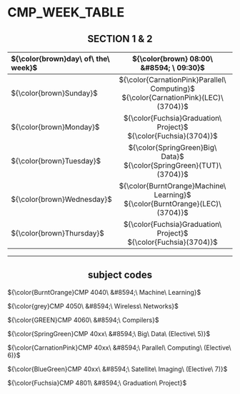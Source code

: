 # CMP_WEEK_TABLE

<h2 align="center"> 
SECTION 1 & 2
</h2>


|${\color{brown}day\ of\ the\ week}$  |${\color{brown} 08:00\ &#8594; \ 09:30}$ | ${\color{brown} 10:00\ &#8594;\ 11:30}$ | ${\color{brown}12:00\ &#8594;\ 01:30}$ | ${\color{brown}02:00\ &#8594;\ 03:30}$ | ${\color{brown}04:00\ &#8594;\ 05:30}$ |
|:---                 |     :---:         |     :---:          |      :---:        |     :---:           |    :---:          |
|${\color{brown}Sunday}$              |   ${\color{CarnationPink}Parallel\ Computing}$ <br /> ${\color{CarnationPink}(LEC)\ (3704)}$     |   ${\color{BlueGreen}Satellite\ Imaging}$ <br /> ${\color{BlueGreen}(LEC)\ (3704)}$    |   ${\color{CarnationPink}Parallel\ Computing}$ <br /> ${\color{CarnationPink}(TUT)\ (3704)}$  |  ${\color{grey}Wireless\ Networks}$ <br /> ${\color{grey}(TUT)\ (3704)}$        |   ---------    | 
|${\color{brown}Monday}$              | ${\color{Fuchsia}Graduation\ Project}$ <br /> ${\color{Fuchsia}(3704)}$   |  ${\color{Fuchsia}Graduation\ Project}$ <br /> ${\color{Fuchsia}(3704)}$  | ${\color{Fuchsia}Graduation\ Project}$ <br /> ${\color{Fuchsia}(3704)}$                |  ${\color{Fuchsia}Graduation\ Project}$ <br /> ${\color{Fuchsia}(3704)}$          |  ${\color{Fuchsia}Graduation\ Project}$ <br /> ${\color{Fuchsia}(3704)}$         |
|${\color{brown}Tuesday}$             | ${\color{SpringGreen}Big\ Data}$ <br /> ${\color{SpringGreen}(TUT)\ (3704)}$        |   ${\color{GREEN}Compilers}$ <br /> ${\color{GREEN}(TUT)\ (3704)}$        |    ${\color{SpringGreen}Big\ Data}$ <br /> ${\color{SpringGreen}(LEC)\ (3704)}$             |  ${\color{BurntOrange}Machine\ Learning}$ <br /> ${\color{BurntOrange}(TUT)\ (3704)}$  |      ---------   |
|${\color{brown}Wednesday}$           | ${\color{BurntOrange}Machine\ Learning}$ <br /> ${\color{BurntOrange}(LEC)\ (3704)}$   |     ${\color{grey}Wireless\ Networks}$ <br /> ${\color{grey}(LEC)\ (3704)}$   | ${\color{GREEN}Compilers}$ <br /> ${\color{GREEN}(LEC)\ (3704)}$           |  ${\color{BlueGreen}Satellite\ Imaging}$ <br /> ${\color{BlueGreen}(TUT)\ (3704)}$      | ---------     |
|${\color{brown}Thursday}$            | ${\color{Fuchsia}Graduation\ Project}$ <br /> ${\color{Fuchsia}(3704)}$   |  ${\color{Fuchsia}Graduation\ Project}$ <br /> ${\color{Fuchsia}(3704)}$  | ${\color{Fuchsia}Graduation\ Project}$ <br /> ${\color{Fuchsia}(3704)}$                |  ${\color{Fuchsia}Graduation\ Project}$ <br /> ${\color{Fuchsia}(3704)}$          |  ${\color{Fuchsia}Graduation\ Project}$ <br /> ${\color{Fuchsia}(3704)}$         |

---
<h2 align="center">
subject codes
</h2>

${\color{BurntOrange}CMP 4040\ &#8594;\ Machine\ Learning}$

${\color{grey}CMP 4050\ &#8594;\ Wireless\ Networks}$

${\color{GREEN}CMP 4060\ &#8594;\ Compilers}$

${\color{SpringGreen}CMP 40xx\ &#8594;\ Big\ Data\ (Elective\ 5)}$

${\color{CarnationPink}CMP 40xx\ &#8594;\ Parallel\ Computing\ (Elective\ 6)}$
 
${\color{BlueGreen}CMP 40xx\ &#8594;\ Satellite\ Imaging\ (Elective\ 7)}$

${\color{Fuchsia}CMP 4801\ &#8594;\ Graduation\ Project}$


